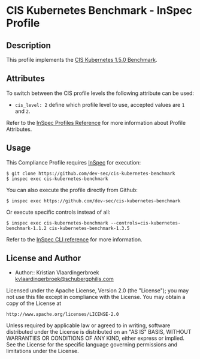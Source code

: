 # CIS Kubernetes Benchmark - InSpec Profile

## Description

This profile implements the [CIS Kubernetes 1.5.0 Benchmark](https://www.cisecurity.org/benchmark/kubernetes/).

## Attributes

To switch between the CIS profile levels the following attribute can be used:

  * `cis_level: 2`
    define which profile level to use, accepted values are `1` and `2`.

Refer to the [InSpec Profiles Reference](https://www.inspec.io/docs/reference/profiles/) for more information about Profile Attributes.

## Usage

This Compliance Profile requires [InSpec](https://github.com/chef/inspec) for execution:

```
$ git clone https://github.com/dev-sec/cis-kubernetes-benchmark
$ inspec exec cis-kubernetes-benchmark
```

You can also execute the profile directly from Github:

```
$ inspec exec https://github.com/dev-sec/cis-kubernetes-benchmark
```

Or execute specific controls instead of all:

```
$ inspec exec cis-kubernetes-benchmark --controls=cis-kubernetes-benchmark-1.1.2 cis-kubernetes-benchmark-1.3.5
```

Refer to the [InSpec CLI reference](https://www.inspec.io/docs/reference/cli) for more information.

## License and Author

* Author:: Kristian Vlaardingerbroek <kvlaardingerbroek@schubergphilis.com>

Licensed under the Apache License, Version 2.0 (the "License");
you may not use this file except in compliance with the License.
You may obtain a copy of the License at

    http://www.apache.org/licenses/LICENSE-2.0

Unless required by applicable law or agreed to in writing, software
distributed under the License is distributed on an "AS IS" BASIS,
WITHOUT WARRANTIES OR CONDITIONS OF ANY KIND, either express or implied.
See the License for the specific language governing permissions and
limitations under the License.
